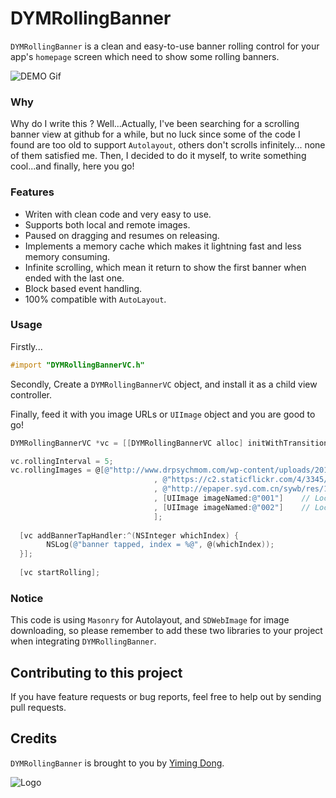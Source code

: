 # DYMRollingBanner
`DYMRollingBanner` is a clean and easy-to-use banner rolling control for your app's `homepage` screen which need to show some rolling banners.    

![DEMO Gif](http://cdn.cocimg.com/bbs/attachment/Fid_19/19_88471_6119c1d8323275c.gif)

### Why
Why do I write this ? Well...Actually, I've been searching for a scrolling banner view at github for a while, but no luck since some of the code I found are too old to support `Autolayout`, others don't scrolls infinitely... none of them satisfied me. Then,  I decided to do it myself, to write something cool...and finally,  here you go!

### Features  

* Writen with clean code and very easy to use.    
* Supports both local and remote images.    
* Paused on dragging and resumes on releasing.    
* Implements a memory cache which makes it lightning fast and less memory consuming.     
* Infinite scrolling, which mean it  return to show the first banner when ended with the last one.     
* Block based event handling.    
* 100% compatible with `AutoLayout`.      

 
### Usage    
    
Firstly...  
```objective-c
#import "DYMRollingBannerVC.h"
```

Secondly, Create a `DYMRollingBannerVC` object, and install it as a child view controller.

Finally, feed it with you image URLs or `UIImage` object and you are good to go!
```objective-c
DYMRollingBannerVC *vc = [[DYMRollingBannerVC alloc] initWithTransitionStyle:UIPageViewControllerTransitionStyleScroll navigationOrientation:UIPageViewControllerNavigationOrientationHorizontal options:nil];

vc.rollingInterval = 5;
vc.rollingImages = @[@"http://www.drpsychmom.com/wp-content/uploads/2014/10/large_4278047231.jpg"
                                , @"https://c2.staticflickr.com/4/3345/5832660048_55f8b0935b.jpg"
                                , @"http://epaper.syd.com.cn/sywb/res/1/20080108/42241199752656275.jpg"
                                , [UIImage imageNamed:@"001"]    // Local Image
                                , [UIImage imageNamed:@"002"]    // Locak Image
                                ];
        
  [vc addBannerTapHandler:^(NSInteger whichIndex) {
        NSLog(@"banner tapped, index = %@", @(whichIndex));
  }];
        
  [vc startRolling];
```

### Notice    
This code is using `Masonry` for Autolayout, and `SDWebImage` for image downloading, so please remember to add these two libraries to your project when integrating `DYMRollingBanner`.    

## Contributing to this project

If you have feature requests or bug reports, feel free to help out by sending pull requests.

## Credits

`DYMRollingBanner` is brought to you by [Yiming Dong](http://www.dongyiming.com). 


![Logo](http://cdn.cocimg.com/bbs/attachment/Fid_19/19_88471_d255b06e7b21a91.png)

